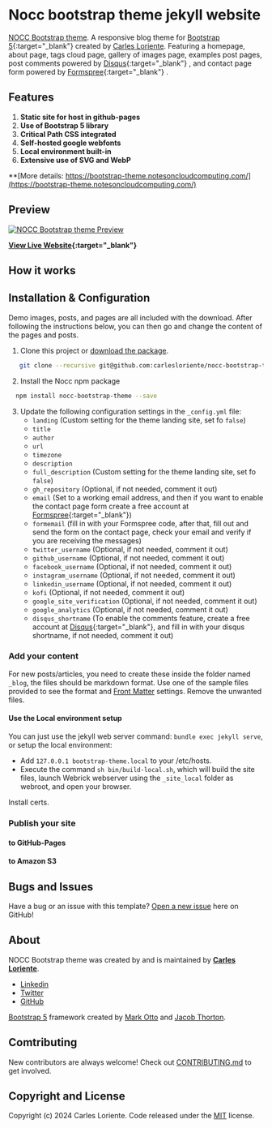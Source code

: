 # Nocc bootstrap theme jekyll website

[NOCC Bootstrap theme](https://bootstrap-theme.notesoncloudcomputing.com/). A responsive blog theme for [Bootstrap 5](https://getbootstrap.com/){:target="_blank"} created by [Carles Loriente](https://github.com/carlesloriente). Featuring a homepage, about page, tags cloud page, gallery of images page, examples post pages, post comments powered by [Disqus](https://disqus.com/){:target="_blank"} , and contact page form powered by [Formspree](https://formspree.io/){:target="_blank"} .

## Features

1. **Static site for host in github-pages**
2. **Use of Bootstrap 5 library**
3. **Critical Path CSS integrated**
4. **Self-hosted google webfonts**
5. **Local environment built-in**
6. **Extensive use of SVG and WebP**

**[More details: https://bootstrap-theme.notesoncloudcomputing.com/](https://bootstrap-theme.notesoncloudcomputing.com/)

## Preview

[![NOCC Bootstrap theme Preview](https://www.notesoncloudcomputing.com/assets/images/screenshot.png)](https://bootstrap-theme.notesoncloudcomputing.com/)

**[View Live Website](https://www.notesoncloudcomputing.com){:target="_blank"}**

## How it works

## Installation & Configuration

Demo images, posts, and pages are all included with the download. After following the instructions below, you can then go and change the content of the pages and posts.

1. Clone this project or [download the package](https://github.com/carlesloriente/bootstrap-theme-jekyll/archive/gh-pages.zip).

```bash
   git clone --recursive git@github.com:carlesloriente/nocc-bootstrap-theme.git
```

2. Install the Nocc npm package

```bash
  npm install nocc-bootstrap-theme --save
```

3. Update the following configuration settings in the `_config.yml` file:
   - `landing` (Custom setting for the theme landing site, set fo `false`)
   - `title`
   - `author`
   - `url`
   - `timezone`
   - `description`
   - `full_description` (Custom setting for the theme landing site, set fo `false`)
   - `gh_repository` (Optional, if not needed, comment it out)
   - `email` (Set to a working email address, and then if you want to enable the contact page form create a free account at [Formspree](https://formspree.io){:target="_blank"})
   - `formemail` (fill in with your Formspree code, after that, fill out and send the form on the contact page, check your email and verify if you are receiving the messages)
   - `twitter_username` (Optional, if not needed, comment it out)
   - `github_username` (Optional, if not needed, comment it out)
   - `facebook_username` (Optional, if not needed, comment it out)
   - `instagram_username` (Optional, if not needed, comment it out)
   - `linkedin_username` (Optional, if not needed, comment it out)
   - `kofi` (Optional, if not needed, comment it out)
   - `google_site_verification` (Optional, if not needed, comment it out)
   - `google_analytics` (Optional, if not needed, comment it out)
   - `disqus_shortname` (To enable the comments feature, create a free account at [Disqus](https://disqus.com){:target="_blank"}, and fill in with your disqus shortname, if not needed, comment it out)

### Add your content

For new posts/articles, you need to create these inside the folder named `_blog`, the files should be markdown format. Use one of the sample files provided to see the format and [Front Matter](https://jekyllrb.com/docs/front-matter/) settings. Remove the unwanted files.

#### Use the Local environment setup

You can just use the jekyll web server command: `bundle exec jekyll serve`, or setup the local environment:

- Add `127.0.0.1 bootstrap-theme.local` to your /etc/hosts.
- Execute the command `sh bin/build-local.sh`, which will build the site files, launch Webrick webserver using the `_site_local` folder as webroot, and open your browser.

Install certs.

### Publish your site

#### to GitHub-Pages

#### to Amazon S3

## Bugs and Issues

Have a bug or an issue with this template? [Open a new issue](https://github.com/carlesloriente/bootstrap-theme-jekyll/issues) here on GitHub!

## About

NOCC Bootstrap theme was created by and is maintained by **[Carles Loriente](https://www.linkedin.com/in/carles-loriente/)**.

- [Linkedin](https://www.linkedin.com/in/carles-loriente)
- [Twitter](https://twitter.com/godarthvader)
- [GitHub](https://github.com/carlesloriente)

[Bootstrap 5](https://getbootstrap.com/) framework created by [Mark Otto](https://twitter.com/mdo) and [Jacob Thorton](https://twitter.com/fat).

## Comtributing

New contributors are always welcome! Check out [CONTRIBUTING.md](https://github.com/carlesloriente/bootstrap-theme-jekyll/blob/master/CONTRIBUTING.md) to get involved.

## Copyright and License

Copyright (c) 2024 Carles Loriente. Code released under the [MIT](https://github.com/carlesloriente/bootstrap-theme-jekyll/blob/master/LICENSE) license.
